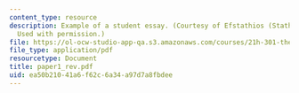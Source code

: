 ```yaml
---
content_type: resource
description: Example of a student essay. (Courtesy of Efstathios (Stathis) Metsovitis.
  Used with permission.)
file: https://ol-ocw-studio-app-qa.s3.amazonaws.com/courses/21h-301-the-ancient-world-greece-fall-2004/ea50b21041a6f62c6a34a97d7a8fbdee_paper1_rev.pdf
file_type: application/pdf
resourcetype: Document
title: paper1_rev.pdf
uid: ea50b210-41a6-f62c-6a34-a97d7a8fbdee
---
```

